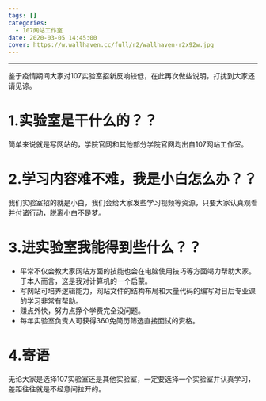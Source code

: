 ```yaml
---
tags: []
categories:
  - 107网站工作室
date: 2020-03-05 14:45:00
cover: https://w.wallhaven.cc/full/r2/wallhaven-r2x92w.jpg
---
```


---
鉴于疫情期间大家对107实验室招新反响较低，在此再次做些说明，打扰到大家还请见谅。

# 1.实验室是干什么的？？

简单来说就是写网站的，学院官网和其他部分学院官网均出自107网站工作室。

# 2.学习内容难不难，我是小白怎么办？？

我们实验室招的就是小白，我们会给大家发些学习视频等资源，只要大家认真观看并付诸行动，脱离小白不是梦。

# 3.进实验室我能得到些什么？？

 - 平常不仅会教大家网站方面的技能也会在电脑使用技巧等方面竭力帮助大家。于本人而言，这是我对计算机的一个启蒙。
- 写网站可培养逻辑能力，网站文件的结构布局和大量代码的编写对日后专业课的学习非常有帮助。
- 赚点外快，努力点挣个学费完全没问题。
- 每年实验室负责人可获得360免简历筛选直接面试的资格。

# 4.寄语

无论大家是选择107实验室还是其他实验室，一定要选择一个实验室并认真学习，差距往往就是不经意间拉开的。
